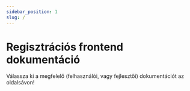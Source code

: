 ```yaml
---
sidebar_position: 1
slug: /
---
```


# Regisztrációs frontend dokumentáció
Válassza ki a megfelelő (felhasználói, vagy fejlesztői) dokumentációt az oldalsávon!